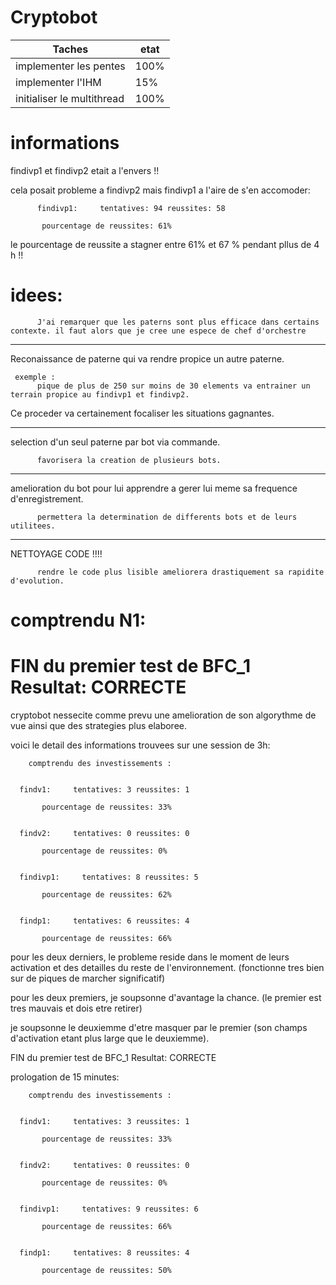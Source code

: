 # Cryptobot

| Taches | etat |
| --------- | --------- |
| implementer les pentes  | 100%  |
| implementer l'IHM   | 15%  |
| initialiser le multithread   | 100%  |

# informations

findivp1 et findivp2 etait a l'envers !!

cela posait probleme a findivp2 mais findivp1 a l'aire de s'en accomoder:

          findivp1:     tentatives: 94 reussites: 58

           pourcentage de reussites: 61%

le pourcentage de reussite a stagner entre 61% et 67 % pendant pllus de 4 h !!

# idees:

          J'ai remarquer que les paterns sont plus efficace dans certains contexte. il faut alors que je cree une espece de chef d'orchestre

--------------------------------------------------------------

Reconaissance de paterne qui va rendre propice un autre paterne.

     exemple :
          pique de plus de 250 sur moins de 30 elements va entrainer un terrain propice au findivp1 et findivp2.

Ce proceder va certainement focaliser les situations gagnantes.

-----------------------------------------------------------------------------------------

selection d'un seul paterne par bot via commande.

          favorisera la creation de plusieurs bots.

-----------------------------------------------------------------------------------------

amelioration du bot pour lui apprendre a gerer lui meme sa frequence d'enregistrement.

          permettera la determination de differents bots et de leurs utilitees.

-----------------------------------------------------------------------------------------

NETTOYAGE CODE !!!!

          rendre le code plus lisible ameliorera drastiquement sa rapidite d'evolution.

# comptrendu N1: 
# FIN du premier test de BFC_1 Resultat: CORRECTE


cryptobot nessecite comme prevu une amelioration de son algorythme de vue ainsi que des strategies plus elaboree.

voici le detail des informations trouvees sur une session de 3h:

        comptrendu des investissements : 


      findv1:     tentatives: 3 reussites: 1

           pourcentage de reussites: 33%


      findv2:     tentatives: 0 reussites: 0

           pourcentage de reussites: 0%


      findivp1:     tentatives: 8 reussites: 5

           pourcentage de reussites: 62%


      findp1:     tentatives: 6 reussites: 4

           pourcentage de reussites: 66%

pour les deux derniers, le probleme reside dans le moment de leurs activation et des detailles du reste de l'environnement. (fonctionne tres bien sur de piques de marcher significatif)

pour les deux premiers, je soupsonne d'avantage la chance. (le premier est tres mauvais et dois etre retirer)

je soupsonne le deuxiemme d'etre masquer par le premier (son champs d'activation etant plus large que le deuxiemme). 

FIN du premier test de BFC_1 Resultat: CORRECTE

prologation de 15 minutes:

        comptrendu des investissements : 


      findv1:     tentatives: 3 reussites: 1

           pourcentage de reussites: 33%


      findv2:     tentatives: 0 reussites: 0

           pourcentage de reussites: 0%


      findivp1:     tentatives: 9 reussites: 6

           pourcentage de reussites: 66%


      findp1:     tentatives: 8 reussites: 4

           pourcentage de reussites: 50%
